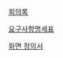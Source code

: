 [회의록](https://docs.google.com/document/d/1VGCTJd2C4EkNaHQt7tlpFcnvTFLqS6VJHZTNv0mDvYs/edit?usp=sharing)

[요구사항명세표](https://docs.google.com/spreadsheets/d/1a5nB57eIrijvyq690eZQ4LBCapviOKgKUlgXyZLjK28/edit?usp=sharing)

[화면 정의서](https://docs.google.com/document/d/1ACIvxw6Y07hG_5UilAfE-yzo-Hw69Mbp/edit?usp=sharing&ouid=114203975752547202733&rtpof=true&sd=true)

